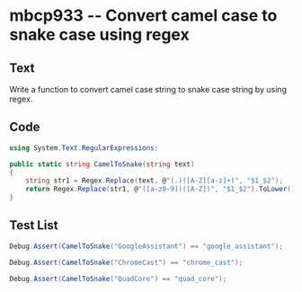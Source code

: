 # mbcp933 -- Convert camel case to snake case using regex

## Text

Write a function to convert camel case string to snake case string by using regex.

## Code

```csharp
using System.Text.RegularExpressions;

public static string CamelToSnake(string text)
{
    string str1 = Regex.Replace(text, @"(.)([A-Z][a-z]+)", "$1_$2");
    return Regex.Replace(str1, @"([a-z0-9])([A-Z])", "$1_$2").ToLower();
}
```

## Test List

```csharp
Debug.Assert(CamelToSnake("GoogleAssistant") == "google_assistant");
```

```csharp
Debug.Assert(CamelToSnake("ChromeCast") == "chrome_cast");
```

```csharp
Debug.Assert(CamelToSnake("QuadCore") == "quad_core");
```
